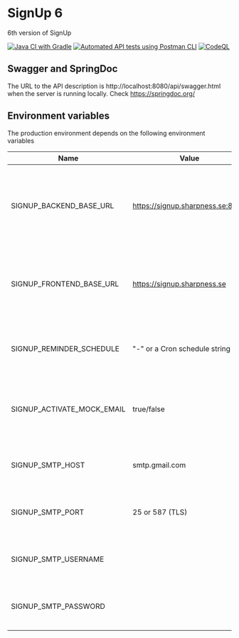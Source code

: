 # SignUp 6
6th version of SignUp

[![Java CI with Gradle](https://github.com/sharpness-se/signup6/actions/workflows/gradle.yml/badge.svg)](https://github.com/sharpness-se/signup6/actions/workflows/gradle.yml)
[![Automated API tests using Postman CLI](https://github.com/sharpness-se/signup6/actions/workflows/postman.yml/badge.svg)](https://github.com/sharpness-se/signup6/actions/workflows/postman.yml)
[![CodeQL](https://github.com/sharpness-se/signup6/actions/workflows/codeql-analysis.yml/badge.svg)](https://github.com/sharpness-se/signup6/actions/workflows/codeql-analysis.yml)

## Swagger and SpringDoc
The URL to the API description is http://localhost:8080/api/swagger.html when the server is running locally.
Check https://springdoc.org/

## Environment variables
The production environment depends on the following environment variables

| Name                       | Value                            | Description                                                                    |
|----------------------------|----------------------------------|--------------------------------------------------------------------------------|
| SIGNUP_BACKEND_BASE_URL    | https://signup.sharpness.se:8080 | The URL to where SignUp backend is deployed. Used to generate links in emails. |
| SIGNUP_FRONTEND_BASE_URL   | https://signup.sharpness.se      | The URL to where SignUp frontend is deployed. Used to do redirects to UI.      |
| SIGNUP_REMINDER_SCHEDULE   | "-" or a Cron schedule string    | When and how often the system looks for reminders to send.                     |
| SIGNUP_ACTIVATE_MOCK_EMAIL | true/false                       | If true, mails will not be sent from the server - only logged.                 |
| SIGNUP_SMTP_HOST           | smtp.gmail.com                   | The SMTP host used to send email reminders                                     |
| SIGNUP_SMTP_PORT           | 25 or 587 (TLS)                  | The port that the SMTP server listens to                                       |
| SIGNUP_SMTP_USERNAME       | <username>                       | The username to access the SMTP server                                         |
| SIGNUP_SMTP_PASSWORD       | <password>                       | The password to access the SMTP server                                         |


